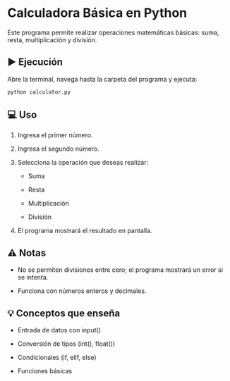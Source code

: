 # Calculadora Básica en Python

Este programa permite realizar operaciones matemáticas básicas: suma, resta, multiplicación y división.

## ▶️ Ejecución
Abre la terminal, navega hasta la carpeta del programa y ejecuta:
```bash
python calculator.py
```

## 💻 Uso
1. Ingresa el primer número.

2. Ingresa el segundo número.

3. Selecciona la operación que deseas realizar:

    -  Suma

    - Resta

    - Multiplicación

    - División

4. El programa mostrará el resultado en pantalla.

## ⚠️ Notas

- No se permiten divisiones entre cero; el programa mostrará un error si se intenta.

- Funciona con números enteros y decimales.

## 💡 Conceptos que enseña

- Entrada de datos con input()

- Conversión de tipos (int(), float())

- Condicionales (if, elif, else)

- Funciones básicas
